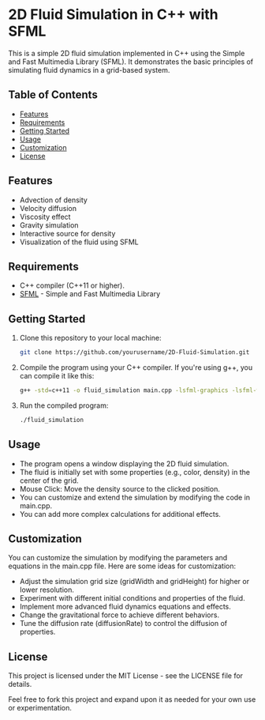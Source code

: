 # 2D Fluid Simulation in C++ with SFML

This is a simple 2D fluid simulation implemented in C++ using the Simple and Fast Multimedia Library (SFML). It demonstrates the basic principles of simulating fluid dynamics in a grid-based system.

## Table of Contents

- [Features](#features)
- [Requirements](#requirements)
- [Getting Started](#getting-started)
- [Usage](#usage)
- [Customization](#customization)
- [License](#license)

## Features

- Advection of density
- Velocity diffusion
- Viscosity effect
- Gravity simulation
- Interactive source for density
- Visualization of the fluid using SFML

## Requirements

- C++ compiler (C++11 or higher).
- [SFML](https://www.sfml-dev.org/) - Simple and Fast Multimedia Library

## Getting Started

1. Clone this repository to your local machine:

   ```bash
   git clone https://github.com/yourusername/2D-Fluid-Simulation.git
2. Compile the program using your C++ compiler. If you're using g++, you can compile it like this:
    ```bash
    g++ -std=c++11 -o fluid_simulation main.cpp -lsfml-graphics -lsfml-window -lsfml-system
3. Run the compiled program:
    ```bash
    ./fluid_simulation

## Usage
- The program opens a window displaying the 2D fluid simulation.
- The fluid is initially set with some properties (e.g., color, density) in the center of the grid.
- Mouse Click: Move the density source to the clicked position.
- You can customize and extend the simulation by modifying the code in main.cpp.
- You can add more complex calculations for additional effects.

## Customization

You can customize the simulation by modifying the parameters and equations in the main.cpp file. Here are some ideas for customization:

- Adjust the simulation grid size (gridWidth and gridHeight) for higher or lower resolution.
- Experiment with different initial conditions and properties of the fluid.
- Implement more advanced fluid dynamics equations and effects.
- Change the gravitational force to achieve different behaviors.
- Tune the diffusion rate (diffusionRate) to control the diffusion of properties.

## License

This project is licensed under the MIT License - see the LICENSE file for details.

Feel free to fork this project and expand upon it as needed for your own use or experimentation.

